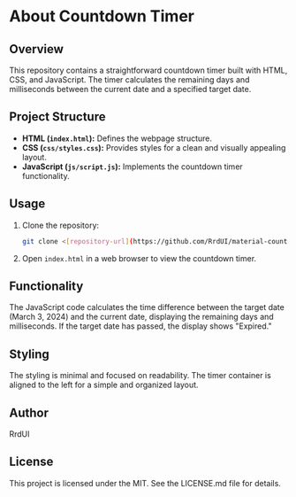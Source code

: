 # About Countdown Timer

## Overview

This repository contains a straightforward countdown timer built with HTML, CSS, and JavaScript. The timer calculates the remaining days and milliseconds between the current date and a specified target date.

## Project Structure

- **HTML (`index.html`):** Defines the webpage structure.
- **CSS (`css/styles.css`):** Provides styles for a clean and visually appealing layout.
- **JavaScript (`js/script.js`):** Implements the countdown timer functionality.

## Usage

1. Clone the repository:
   ```bash
   git clone <[repository-url](https://github.com/RrdUI/material-counter.git)>
   
2. Open `index.html` in a web browser to view the countdown timer.

## Functionality

The JavaScript code calculates the time difference between the target date (March 3, 2024) and the current date, displaying the remaining days and milliseconds. If the target date has passed, the display shows "Expired."

## Styling

The styling is minimal and focused on readability. The timer container is aligned to the left for a simple and organized layout.

## Author

RrdUI

## License

This project is licensed under the MIT. See the LICENSE.md file for details.
